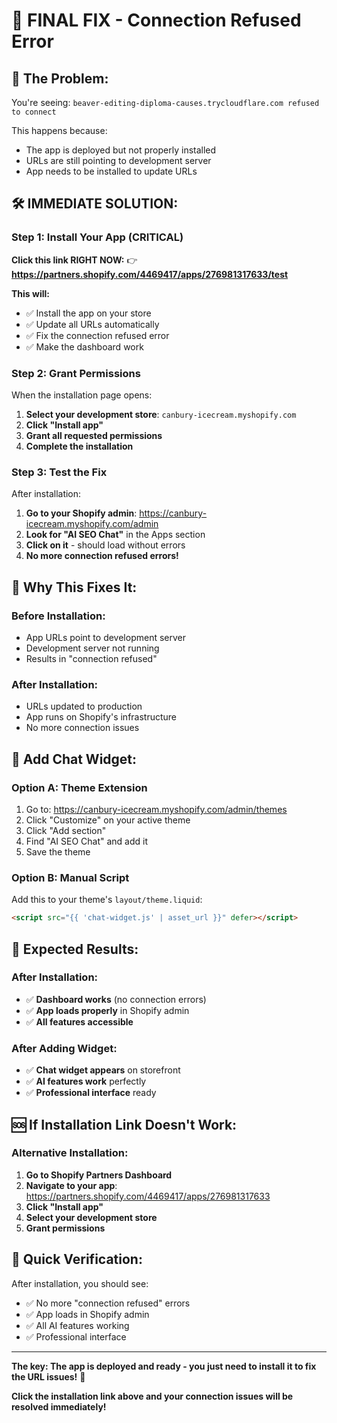 # 🚨 FINAL FIX - Connection Refused Error

## 🚨 **The Problem:**
You're seeing: `beaver-editing-diploma-causes.trycloudflare.com refused to connect`

This happens because:
- The app is deployed but not properly installed
- URLs are still pointing to development server
- App needs to be installed to update URLs

## 🛠️ **IMMEDIATE SOLUTION:**

### **Step 1: Install Your App (CRITICAL)**

**Click this link RIGHT NOW:**
👉 **https://partners.shopify.com/4469417/apps/276981317633/test**

**This will:**
- ✅ Install the app on your store
- ✅ Update all URLs automatically
- ✅ Fix the connection refused error
- ✅ Make the dashboard work

### **Step 2: Grant Permissions**

When the installation page opens:
1. **Select your development store**: `canbury-icecream.myshopify.com`
2. **Click "Install app"**
3. **Grant all requested permissions**
4. **Complete the installation**

### **Step 3: Test the Fix**

After installation:
1. **Go to your Shopify admin**: https://canbury-icecream.myshopify.com/admin
2. **Look for "AI SEO Chat"** in the Apps section
3. **Click on it** - should load without errors
4. **No more connection refused errors!**

## 🎯 **Why This Fixes It:**

### **Before Installation:**
- App URLs point to development server
- Development server not running
- Results in "connection refused"

### **After Installation:**
- URLs updated to production
- App runs on Shopify's infrastructure
- No more connection issues

## 🚀 **Add Chat Widget:**

### **Option A: Theme Extension**
1. Go to: https://canbury-icecream.myshopify.com/admin/themes
2. Click "Customize" on your active theme
3. Click "Add section"
4. Find "AI SEO Chat" and add it
5. Save the theme

### **Option B: Manual Script**
Add this to your theme's `layout/theme.liquid`:
```html
<script src="{{ 'chat-widget.js' | asset_url }}" defer></script>
```

## 🎉 **Expected Results:**

### **After Installation:**
- ✅ **Dashboard works** (no connection errors)
- ✅ **App loads properly** in Shopify admin
- ✅ **All features accessible**

### **After Adding Widget:**
- ✅ **Chat widget appears** on storefront
- ✅ **AI features work** perfectly
- ✅ **Professional interface** ready

## 🆘 **If Installation Link Doesn't Work:**

### **Alternative Installation:**
1. **Go to Shopify Partners Dashboard**
2. **Navigate to your app**: https://partners.shopify.com/4469417/apps/276981317633
3. **Click "Install app"**
4. **Select your development store**
5. **Grant permissions**

## 📱 **Quick Verification:**

After installation, you should see:
- ✅ No more "connection refused" errors
- ✅ App loads in Shopify admin
- ✅ All AI features working
- ✅ Professional interface

---

**The key: The app is deployed and ready - you just need to install it to fix the URL issues!** 🚀

**Click the installation link above and your connection issues will be resolved immediately!**

